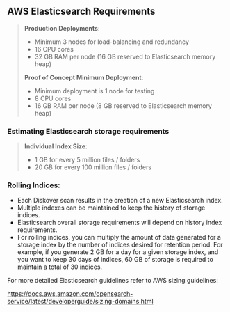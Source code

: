 ## AWS Elasticsearch Requirements

>**Production Deployments**:
>- Minimum 3 nodes for load-balancing and redundancy
>- 16 CPU cores
>- 32 GB RAM per node (16 GB reserved to Elasticsearch memory heap)
>
>**Proof of Concept Minimum Deployment**:
>- Minimum deployment is 1 node for testing
>- 8 CPU cores
>- 16 GB RAM per node (8 GB reserved to Elasticsearch memory heap)

### Estimating Elasticsearch storage requirements

>**Individual Index Size**:
>- 1 GB for every 5 million files / folders
>- 20 GB for every 100 million files / folders

### Rolling Indices:
- Each Diskover scan results in the creation of a new Elasticsearch index.
- Multiple indexes can be maintained to keep the history of storage indices.
- Elasticsearch overall storage requirements will depend on history index requirements.
- For rolling indices, you can multiply the amount of data generated for a storage index by the number of indices desired for retention period. For example, if you generate 2 GB for a day for a given storage index, and you want to keep 30 days of indices, 60 GB of storage is required to maintain a total of 30 indices.

For more detailed Elasticsearch guidelines refer to AWS sizing guidelines:

<a href=“https://docs.aws.amazon.com/opensearch-service/latest/developerguide/sizing-domains.html”>https://docs.aws.amazon.com/opensearch-service/latest/developerguide/sizing-domains.html</a>
